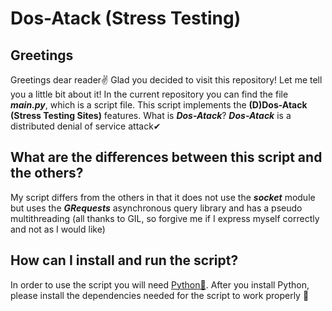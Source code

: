 # Dos-Atack (Stress Testing)
## Greetings
Greetings dear reader✌ Glad you decided to visit this repository! Let me tell you a little bit about it! In the current repository you can find the file __*main.py*__, which is a script file. This script implements the __(D)Dos-Atack (Stress Testing Sites)__ features. What is __*Dos-Atack*__? __*Dos-Atack*__ is a distributed denial of service attack✔
## What are the differences between this script and the others?
My script differs from the others in that it does not use the __*socket*__ module but uses the __*GRequests*__ asynchronous query library and has a pseudo multithreading (all thanks to GIL, so forgive me if I express myself correctly and not as I would like)
## How can I install and run the script?
In order to use the script you will need [Python🐍](https://www.python.org/). After you install Python, please install the dependencies needed for the script to work properly 💪
